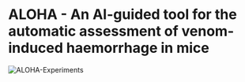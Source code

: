 # ALOHA - An AI-guided tool for the automatic assessment of venom-induced haemorrhage in mice

![ALOHA-Experiments](https://github.com/laprade117/ALOHA-Experiments)
